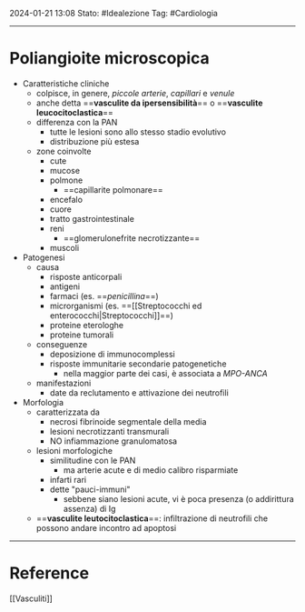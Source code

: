 2024-01-21 13:08
Stato: #Idealezione 
Tag: #Cardiologia 

---
# Poliangioite microscopica
- Caratteristiche cliniche
	- colpisce, in genere, *piccole arterie*, *capillari* e *venule*
	- anche detta ==**vasculite da ipersensibilità**== o ==**vasculite leucocitoclastica**==
	- differenza con la PAN
		- tutte le lesioni sono allo stesso stadio evolutivo
		- distribuzione più estesa
	- zone coinvolte
		- cute
		- mucose
		- polmone
			- ==capillarite polmonare==
		- encefalo
		- cuore
		- tratto gastrointestinale
		- reni
			- ==glomerulonefrite necrotizzante==
		- muscoli
- Patogenesi
	- causa
		- risposte anticorpali
		- antigeni
		- farmaci (es. ==*penicillina*==)
		- microrganismi (es. ==[[Streptococchi ed enterococchi|Streptococchi]]==)
		- proteine eterologhe
		- proteine tumorali
	- conseguenze
		- deposizione di immunocomplessi
		- risposte immunitarie secondarie patogenetiche
			- nella maggior parte dei casi, è associata a *MPO-ANCA*
	- manifestazioni
		- date da reclutamento e attivazione dei neutrofili
- Morfologia
	- caratterizzata da
		- necrosi fibrinoide segmentale della media
		- lesioni necrotizzanti transmurali
		- NO infiammazione granulomatosa
	- lesioni morfologiche
		- similitudine con le PAN
			- ma arterie acute e di medio calibro risparmiate
		- infarti rari
		- dette "pauci-immuni"
			- sebbene siano lesioni acute, vi è poca presenza (o addirittura assenza) di Ig
	- ==**vasculite leutocitoclastica**==: infiltrazione di neutrofili che possono andare incontro ad apoptosi






---
# Reference
[[Vasculiti]]